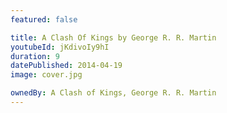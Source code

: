 ```yaml
---
featured: false

title: A Clash Of Kings by George R. R. Martin
youtubeId: jKdivoIy9hI
duration: 9
datePublished: 2014-04-19
image: cover.jpg

ownedBy: A Clash of Kings, George R. R. Martin
---
```

